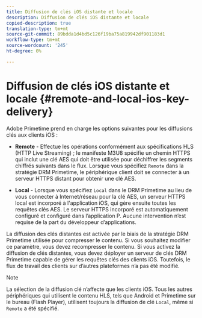 ```yaml
---
title: Diffusion de clés iOS distante et locale
description: Diffusion de clés iOS distante et locale
copied-description: true
translation-type: tm+mt
source-git-commit: 89bdda1d4bd5c126f19ba75a819942df901183d1
workflow-type: tm+mt
source-wordcount: '245'
ht-degree: 0%

---
```



# Diffusion de clés iOS distante et locale {#remote-and-local-ios-key-delivery}

Adobe Primetime prend en charge les options suivantes pour les diffusions clés aux clients iOS :

* **Remote**  - Effectue les opérations conformément aux spécifications HLS (HTTP Live Streaming) ; le manifeste M3U8 spécifie un chemin HTTPS qui inclut une clé AES qui doit être utilisée pour déchiffrer les segments chiffrés suivants dans le flux. Lorsque vous spécifiez `Remote` dans la stratégie DRM Primetime, le périphérique client doit se connecter à un serveur HTTPS distant pour obtenir une clé AES.

* **Local**  - Lorsque vous spécifiez  `Local` dans le DRM Primetime au lieu de vous connecter à Internet/réseau pour la clé AES, un serveur HTTPS local est incorporé à l&#39;application iOS, qui gère ensuite toutes les requêtes clés AES. Le serveur HTTPS incorporé est automatiquement configuré et configuré dans l’application P. Aucune intervention n’est requise de la part du développeur d’applications.

La diffusion des clés distantes est activée par le biais de la stratégie DRM Primetime utilisée pour compresser le contenu. Si vous souhaitez modifier ce paramètre, vous devez recompresser le contenu. Si vous activez la diffusion de clés distantes, vous devez déployer un serveur de clés DRM Primetime capable de gérer les requêtes clés des clients iOS. Toutefois, le flux de travail des clients sur d’autres plateformes n’a pas été modifié.

>[!NOTE]
>
>La sélection de la diffusion clé n’affecte que les clients iOS. Tous les autres périphériques qui utilisent le contenu HLS, tels que Android et Primetime sur le bureau (Flash Player), utilisent toujours la diffusion de clé `Local`, même si `Remote` a été spécifié.

